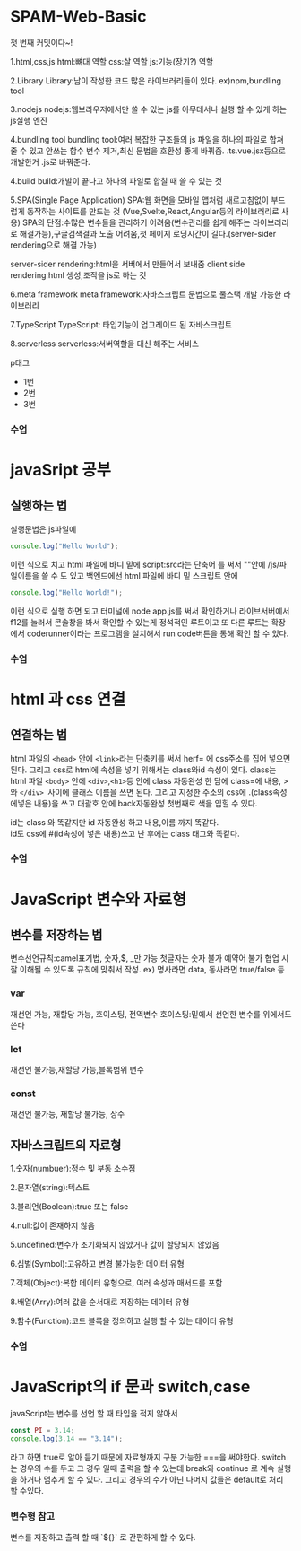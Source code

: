 # SPAM-Web-Basic

첫 번째 커밋이다~!

1.html,css,js
html:뼈대 역할
css:살 역할
js:기능(장기?) 역할

2.Library
Library:남이 작성한 코드
많은 라이브러리들이 있다. ex)npm,bundling tool

3.nodejs
nodejs:웹브라우저에서만 쓸 수 있는 js를 아무데서나 실행 할 수 있게 하는 js실행 엔진

4.bundling tool
bundling tool:여러 복잡한 구조들의 js 파일을 하나의 파일로 합쳐 줄 수 있고 안쓰는 함수 변수 제거,최신 문법을 호환성 좋게 바꿔줌. .ts.vue.jsx등으로 개발한거 .js로 바꿔준다.

4.build
build:개발이 끝나고 하나의 파일로 합칠 때 쓸 수 있는 것

5.SPA(Single Page Application)
SPA:웹 화면을 모바일 앱처럼 새로고침없이 부드럽게 동작하는 사이트를 만드는 것 (Vue,Svelte,React,Angular등의 라이브러리로 사용)
SPA의 단점:수많은 변수들을 관리하기 어려움(변수관리를 쉽게 해주는 라이브러리로 해결가능),구글검색결과 노출 어려움,첫 페이지 로딩시간이 길다.(server-sider rendering으로 해결 가능)

server-sider rendering:html을 서버에서 만들어서 보내줌
client side rendering:html 생성,조작을 js로 하는 것

6.meta framework
meta framework:자바스크립트 문법으로 풀스택 개발 가능한 라이브러리

7.TypeScript
TypeScript: 타입기능이 업그레이드 된 자바스크립트

8.serverless
serverless:서버역할을 대신 해주는 서비스

p태그

- 1번
- 2번
- 3번

### 수업

# javaSript 공부

## 실행하는 법

실행문법은 js파일에

```javascript
console.log("Hello World");
```

이런 식으로 치고
html 파일에 바디 밑에 script:src라는 단축어 를 써서 ""안에 /js/파일이름을 쓸 수 도 있고 백엔드에선 html 파일에 바디 밑 스크립트 안에

```javascript
console.log("Hello World!");
```

이런 식으로 실행 하면 되고
터미널에 node app.js를 써서 확인하거나 라이브서버에서 f12를 눌러서
콘솔창을 봐서 확인할 수 있는게 정석적인 루트이고 또 다른 루트는 확장에서 coderunner이라는 프로그램을 설치해서 run code버튼을 통해 확인 할 수 있다.

### 수업

# html 과 css 연결

## 연결하는 법

html 파일의 `<head>` 안에 `<link>`라는 단축키를 써서 herf= 에 css주소를 집어 넣으면 된다.
그리고 css로 html에 속성을 넣기 위해서는 class와id 속성이 있다.
class는 html 파일 `<body>` 안에 `<div>`,`<h1>`등 안에 class 자동완성 한 담에 class=에 내용, >와 `</div> `사이에 클래스 이름을 쓰면
된다.
그리고 지정한 주소의 css에 .(class속성에넣은 내용)을 쓰고 대괄호 안에 back자동완성 첫번째로 색을 입힐 수 있다.

id는 class 와 똑같지만 id 자동완성 하고 내용,이름 까지 똑같다.  
id도 css에 #(id속성에 넣은 내용)쓰고 난 후에는 class 태그와 똑같다.

### 수업

# JavaScript 변수와 자료형

## 변수를 저장하는 법

변수선언규칙:camel표기법, 숫자,$, \_만 가능
첫글자는 숫자 불가
예약어 불가
협업 시 잘 이해될 수 있도록 규칙에 맞춰서 작성.
ex) 명사라면 data, 동사라면 true/false 등

### var

재선언 가능, 재할당 가능, 호이스팅, 전역변수
호이스팅:밑에서 선언한 변수를 위에서도 쓴다

### let

재선언 불가능,재할당 가능,블록범위 변수

### const

재선언 불가능, 재할당 불가능, 상수

## 자바스크립트의 자료형

1.숫자(numbuer):정수 및 부동 소수점

2.문자열(string):텍스트

3.불리언(Boolean):true 또는 false

4.null:값이 존재하지 않음

5.undefined:변수가 초기화되지 않았거나 값이 할당되지 않았음

6.심벌(Symbol):고유하고 변경 불가능한 데이터 유형

7.객체(Object):복합 데이터 유형으로, 여러 속성과 매서드를
포함

8.배열(Arry):여러 값을 순서대로 저장하는 데이터 유형

9.함수(Function):코드 블록을 정의하고 실행 할 수 있는 데이터 유형

### 수업

# JavaScript의 if 문과 switch,case

javaScript는 변수를 선언 할 때 타입을 적지 않아서

```javascript
const PI = 3.14;
console.log(3.14 == "3.14");
```

라고 하면 true로 알아 듣기 때문에 자료형까지 구분 가능한 ===을 써야한다.
switch는 경우의 수를 두고 그 경우 일때 출력을 할 수 있는데
break와 continue 로 계속 실행을 하거나 멈추게 할 수 있다.
그리고 경우의 수가 아닌 나머지 값들은 default로 처리 할 수있다.

### 변수형 참고

변수를 저장하고 출력 할 때 \`${}` 로 간편하게 할 수 있다.
